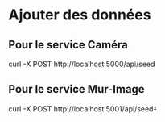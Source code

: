 # Ajouter des données 
## Pour le service Caméra
curl -X POST http://localhost:5000/api/seed

## Pour le service Mur-Image
curl -X POST http://localhost:5001/api/seed‡
